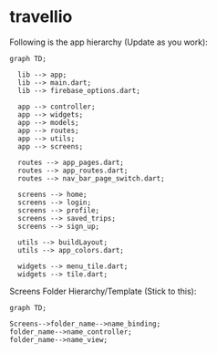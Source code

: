 # travellio

Following is the app hierarchy (Update as you work):

```mermaid
graph TD;

  lib --> app;
  lib --> main.dart;
  lib --> firebase_options.dart;

  app --> controller;
  app --> widgets;
  app --> models;
  app --> routes;
  app --> utils;
  app --> screens;

  routes --> app_pages.dart;
  routes --> app_routes.dart;
  routes --> nav_bar_page_switch.dart;

  screens --> home;
  screens --> login;
  screens --> profile;
  screens --> saved_trips;
  screens --> sign_up;

  utils --> buildLayout;
  utils --> app_colors.dart;

  widgets --> menu_tile.dart;
  widgets --> tile.dart;
```

Screens Folder Hierarchy/Template (Stick to this):

```mermaid
graph TD;

Screens-->folder_name-->name_binding;
folder_name-->name_controller;
folder_name-->name_view;
```
